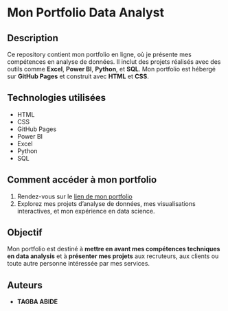 # Mon Portfolio Data Analyst

## Description
Ce repository contient mon portfolio en ligne, où je présente mes compétences en analyse de données. Il inclut des projets réalisés avec des outils comme **Excel**, **Power BI**, **Python**, et **SQL**. Mon portfolio est hébergé sur **GitHub Pages** et construit avec **HTML** et **CSS**.

## Technologies utilisées
- HTML
- CSS
- GitHub Pages
- Power BI
- Excel
- Python
- SQL

## Comment accéder à mon portfolio
1. Rendez-vous sur le [lien de mon portfolio](https://ton-utilisateur.github.io/mon-portfolio/)
2. Explorez mes projets d’analyse de données, mes visualisations interactives, et mon expérience en data science.

## Objectif
Mon portfolio est destiné à **mettre en avant mes compétences techniques en data analysis** et à **présenter mes projets** aux recruteurs, aux clients ou toute autre personne intéressée par mes services.

## Auteurs
- **TAGBA ABIDE**
